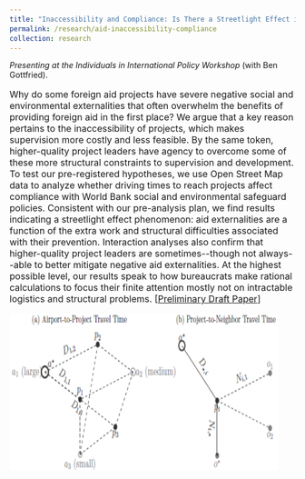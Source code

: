 ```yaml
---
title: "Inaccessibility and Compliance: Is There a Streetlight Effect in Foreign Aid?"
permalink: /research/aid-inaccessibility-compliance
collection: research
---
```


<style>
.thumbnailsafeguards2 {
    background-color: black;
    height: 275px;
    display: inline-block; 
    background-size: cover; 
    background-position: center center;
    background-repeat: no-repeat;
}
</style>

*Presenting at the Individuals in International Policy Workshop* (with Ben Gottfried). 

<p style="font-size: 12pt; width: 100%; text-align: left;"> Why do some foreign aid projects have severe negative social and environmental externalities that often overwhelm the benefits of providing foreign aid in the first place? We argue that a key reason pertains to the inaccessibility of projects, which makes supervision more costly and less feasible. By the same token, higher-quality project leaders have agency to overcome some of these more structural constraints to supervision and development. To test our pre-registered hypotheses, we use Open Street Map data to analyze whether driving times to reach projects affect compliance with World Bank social and environmental safeguard policies. Consistent with our pre-analysis plan, we find results indicating a streetlight effect phenomenon: aid externalities are a function of the extra work and structural difficulties associated with their prevention. Interaction analyses also confirm that higher-quality project leaders are sometimes--though not always--able to better mitigate negative aid externalities. At the highest possible level, our results speak to how bureaucrats make rational calculations to focus their finite attention mostly not on intractable logistics and structural problems.   [<a href="https://mikedenly.com/files/Denly_Gottfried_Aid-Inaccessibility-Compliance.pdf">Preliminary Draft Paper</a>]  </p>  

<p style="font-size: 12pt; width: 100%; text-align: left;"><img src="/images/travel_time.png" class="thumbnailsafeguards2" style="width: 94%;"></p> 


